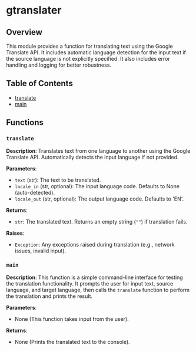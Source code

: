 # gtranslater

## Overview

This module provides a function for translating text using the Google Translate API. It includes automatic language detection for the input text if the source language is not explicitly specified. It also includes error handling and logging for better robustness.

## Table of Contents

* [translate](#translate)
* [main](#main)


## Functions

### `translate`

**Description**: Translates text from one language to another using the Google Translate API.  Automatically detects the input language if not provided.

**Parameters**:

* `text` (str): The text to be translated.
* `locale_in` (str, optional): The input language code. Defaults to None (auto-detected).
* `locale_out` (str, optional): The output language code. Defaults to 'EN'.

**Returns**:

* `str`: The translated text.  Returns an empty string (`""`) if translation fails.

**Raises**:

* `Exception`: Any exceptions raised during translation (e.g., network issues, invalid input).


### `main`

**Description**: This function is a simple command-line interface for testing the translation functionality. It prompts the user for input text, source language, and target language, then calls the `translate` function to perform the translation and prints the result.

**Parameters**:

* None (This function takes input from the user).


**Returns**:

* None (Prints the translated text to the console).